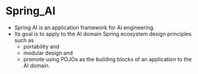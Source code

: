 # Spring_AI

* Spring AI is an application framework for AI engineering. 
* Its goal is to apply to the AI domain Spring ecosystem design principles such as 
  * portability and 
  * modular design and 
  * promote using POJOs as the building blocks of an application to the AI domain.
